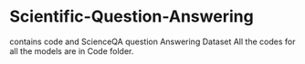 # Scientific-Question-Answering
contains code and ScienceQA question Answering Dataset
All the codes for all the models are in Code folder.
